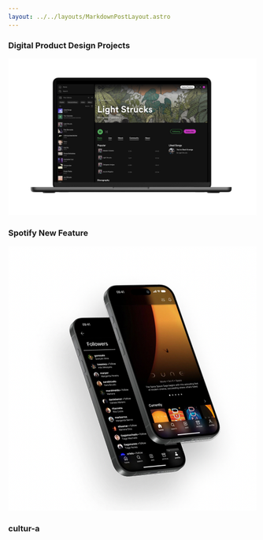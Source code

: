 ```yaml
---
layout: ../../layouts/MarkdownPostLayout.astro
---
```


<h3>Digital Product Design Projects</h3>

   <div class="container">
        <img src="/public/spotifynewfeature_mockup.jpeg" alt="macbook mockup with a new feature for spotify">
            <div class="caption">
  		        <h3>Spotify New Feature</h3>
  	        </div>
  </div>

   <div class="container">
        <img src="/public/cultura.png" alt="a mockup with a phone showing and app opened">
            <div class="caption">
  		        <h3>cultur-a</h3>
  	        </div>
  </div>